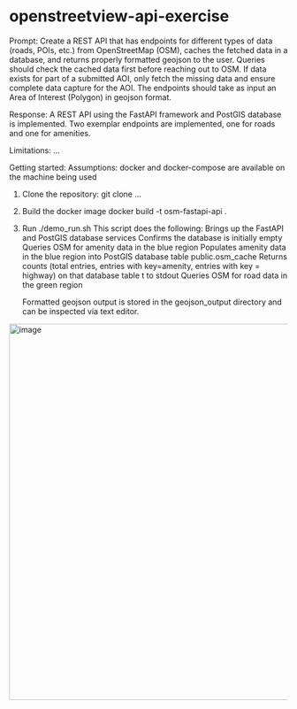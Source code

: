 # openstreetview-api-exercise
Prompt: Create a REST API that has endpoints for different types of data (roads, POIs, etc.) from OpenStreetMap (OSM), caches the fetched data in a database, and returns properly formatted geojson to the user. Queries should check the cached data first before reaching out to OSM. If data exists for part of a submitted AOI, only fetch the missing data and ensure complete data capture for the AOI. The endpoints should take as input an Area of Interest (Polygon) in geojson format.

Response: A REST API using the FastAPI framework and PostGIS database is implemented. Two exemplar endpoints are implemented, one for roads and one for amenities.


Limitations: ...


Getting started:
Assumptions: docker and docker-compose are available on the machine being used

1. Clone the repository: 
   git clone ...

2. Build the docker image
   docker build -t osm-fastapi-api .

3. Run ./demo_run.sh
   This script does the following:
      Brings up the FastAPI and PostGIS database services
      Confirms the database is initially empty
      Queries OSM for amenity data in the blue region
      Populates amenity data in the blue region into PostGIS database table public.osm_cache
      Returns counts (total entries, entries with key=amenity, entries with key = highway) on that database table t       to stdout
      Queries OSM for road data in the green region

      

   Formatted geojson output is stored in the geojson_output directory and can be inspected via text editor.

<img width="1265" height="680" alt="image" src="https://github.com/user-attachments/assets/eff94007-202d-4075-8ae4-8625f5467fe3" />

